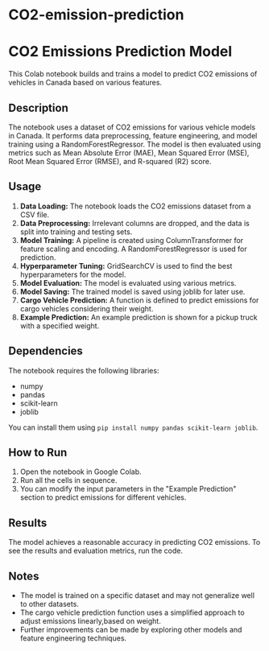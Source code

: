 # CO2-emission-prediction
# CO2 Emissions Prediction Model

This Colab notebook builds and trains a model to predict CO2 emissions of vehicles in Canada based on various features.

## Description

The notebook uses a dataset of CO2 emissions for various vehicle models in Canada. It performs data preprocessing, feature engineering, and model training using a RandomForestRegressor. The model is then evaluated using metrics such as Mean Absolute Error (MAE), Mean Squared Error (MSE), Root Mean Squared Error (RMSE), and R-squared (R2) score.

## Usage

1. **Data Loading:** The notebook loads the CO2 emissions dataset from a CSV file.
2. **Data Preprocessing:** Irrelevant columns are dropped, and the data is split into training and testing sets.
3. **Model Training:** A pipeline is created using ColumnTransformer for feature scaling and encoding. A RandomForestRegressor is used for prediction.
4. **Hyperparameter Tuning:** GridSearchCV is used to find the best hyperparameters for the model.
5. **Model Evaluation:** The model is evaluated using various metrics.
6. **Model Saving:** The trained model is saved using joblib for later use.
7. **Cargo Vehicle Prediction:** A function is defined to predict emissions for cargo vehicles considering their weight.
8. **Example Prediction:** An example prediction is shown for a pickup truck with a specified weight.

## Dependencies

The notebook requires the following libraries:

- numpy
- pandas
- scikit-learn
- joblib

You can install them using `pip install numpy pandas scikit-learn joblib`.

## How to Run

1. Open the notebook in Google Colab.
2. Run all the cells in sequence.
3. You can modify the input parameters in the "Example Prediction" section to predict emissions for different vehicles.

## Results

The model achieves a reasonable accuracy in predicting CO2 emissions. To see the results and evaluation metrics, run the code.

## Notes

- The model is trained on a specific dataset and may not generalize well to other datasets.
- The cargo vehicle prediction function uses a simplified approach to adjust emissions linearly,based on weight.
- Further improvements can be made by exploring other models and feature engineering techniques.
